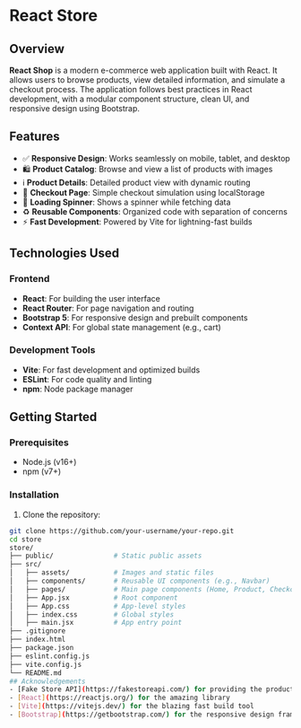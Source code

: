 # React Store

## Overview
**React Shop** is a modern e-commerce web application built with React. It allows users to browse products, view detailed information, and simulate a checkout process. The application follows best practices in React development, with a modular component structure, clean UI, and responsive design using Bootstrap.

## Features
- ✅ **Responsive Design**: Works seamlessly on mobile, tablet, and desktop
- 🛍️ **Product Catalog**: Browse and view a list of products with images
- ℹ️ **Product Details**: Detailed product view with dynamic routing
- 🧾 **Checkout Page**: Simple checkout simulation using localStorage
- 🔄 **Loading Spinner**: Shows a spinner while fetching data
- ♻️ **Reusable Components**: Organized code with separation of concerns
- ⚡ **Fast Development**: Powered by Vite for lightning-fast builds

## Technologies Used

### Frontend
- **React**: For building the user interface
- **React Router**: For page navigation and routing
- **Bootstrap 5**: For responsive design and prebuilt components
- **Context API**: For global state management (e.g., cart)

### Development Tools
- **Vite**: For fast development and optimized builds
- **ESLint**: For code quality and linting
- **npm**: Node package manager

## Getting Started

### Prerequisites
- Node.js (v16+)
- npm (v7+)

### Installation

1. Clone the repository:
```bash
git clone https://github.com/your-username/your-repo.git
cd store
store/
├── public/               # Static public assets
├── src/
│   ├── assets/           # Images and static files
│   ├── components/       # Reusable UI components (e.g., Navbar)
│   ├── pages/            # Main page components (Home, Product, Checkout)
│   ├── App.jsx           # Root component
│   ├── App.css           # App-level styles
│   ├── index.css         # Global styles
│   ├── main.jsx          # App entry point
├── .gitignore
├── index.html
├── package.json
├── eslint.config.js
├── vite.config.js
└── README.md
## Acknowledgements
- [Fake Store API](https://fakestoreapi.com/) for providing the product data
- [React](https://reactjs.org/) for the amazing library
- [Vite](https://vitejs.dev/) for the blazing fast build tool
- [Bootstrap](https://getbootstrap.com/) for the responsive design framework